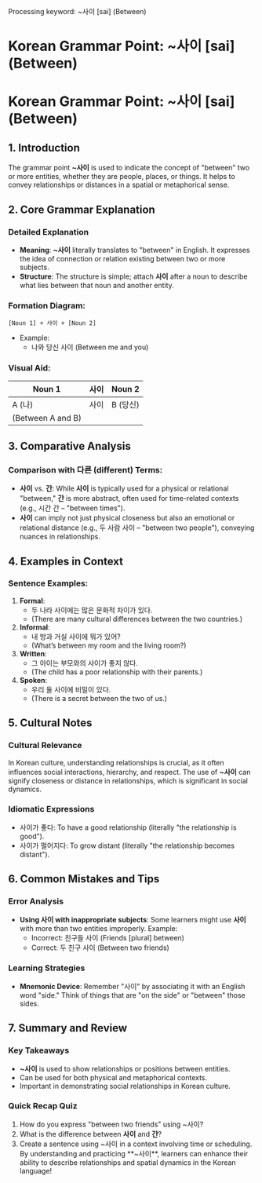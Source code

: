 Processing keyword: ~사이 [sai] (Between)
# Korean Grammar Point: ~사이 [sai] (Between)
# Korean Grammar Point: ~사이 [sai] (Between)
## 1. Introduction
The grammar point **~사이** is used to indicate the concept of "between" two or more entities, whether they are people, places, or things. It helps to convey relationships or distances in a spatial or metaphorical sense. 
## 2. Core Grammar Explanation
### Detailed Explanation
- **Meaning**: **~사이** literally translates to "between" in English. It expresses the idea of connection or relation existing between two or more subjects.
- **Structure**: The structure is simple; attach **사이** after a noun to describe what lies between that noun and another entity.
### Formation Diagram:
```
[Noun 1] + 사이 + [Noun 2]
```
- Example: 
  - 나와 당신 사이 (Between me and you)
### Visual Aid: 
| Noun 1      | 사이       | Noun 2       |
|-------------|------------|--------------|
| A (나)      | 사이       | B (당신)     |
| (Between A and B)      |            |
## 3. Comparative Analysis
### Comparison with 다른 (different) Terms:
- **사이** vs. **간**: While **사이** is typically used for a physical or relational "between," **간** is more abstract, often used for time-related contexts (e.g., 시간 간 – "between times").
- **사이** can imply not just physical closeness but also an emotional or relational distance (e.g., 두 사람 사이 – "between two people"), conveying nuances in relationships.
## 4. Examples in Context
### Sentence Examples:
1. **Formal**: 
   - 두 나라 사이에는 많은 문화적 차이가 있다. 
   - (There are many cultural differences between the two countries.)
2. **Informal**: 
   - 내 방과 거실 사이에 뭐가 있어? 
   - (What’s between my room and the living room?)
3. **Written**: 
   - 그 아이는 부모와의 사이가 좋지 않다. 
   - (The child has a poor relationship with their parents.)
4. **Spoken**: 
   - 우리 둘 사이에 비밀이 있다. 
   - (There is a secret between the two of us.)
## 5. Cultural Notes
### Cultural Relevance
In Korean culture, understanding relationships is crucial, as it often influences social interactions, hierarchy, and respect. The use of **~사이** can signify closeness or distance in relationships, which is significant in social dynamics.
### Idiomatic Expressions
- 사이가 좋다: To have a good relationship (literally "the relationship is good").
- 사이가 멀어지다: To grow distant (literally "the relationship becomes distant").
## 6. Common Mistakes and Tips
### Error Analysis
- **Using 사이 with inappropriate subjects**: Some learners might use **사이** with more than two entities improperly. Example: 
  - Incorrect: 친구들 사이 (Friends [plural] between)
  - Correct: 두 친구 사이 (Between two friends)
### Learning Strategies
- **Mnemonic Device**: Remember "사이" by associating it with an English word "side." Think of things that are "on the side" or "between" those sides.
## 7. Summary and Review
### Key Takeaways
- **~사이** is used to show relationships or positions between entities.
- Can be used for both physical and metaphorical contexts.
- Important in demonstrating social relationships in Korean culture.
### Quick Recap Quiz
1. How do you express "between two friends" using ~사이?
2. What is the difference between **사이** and **간**?
3. Create a sentence using ~사이 in a context involving time or scheduling.
By understanding and practicing **~사이**, learners can enhance their ability to describe relationships and spatial dynamics in the Korean language!
